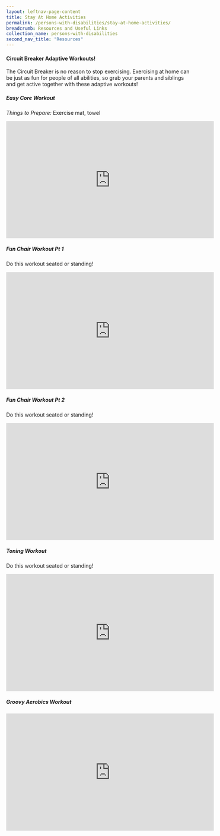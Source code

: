 ```yaml
---
layout: leftnav-page-content
title: Stay At Home Activities
permalink: /persons-with-disabilities/stay-at-home-activities/
breadcrumb: Resources and Useful Links
collection_name: persons-with-disabilities
second_nav_title: "Resources"
---
```


#### Circuit Breaker Adaptive Workouts!

The Circuit Breaker is no reason to stop exercising. Exercising at home can be just as fun for people of all abilities, so grab your parents and siblings and get active together with these adaptive workouts!

##### Easy Core Workout 
*Things to Prepare:* Exercise mat, towel

<iframe width="560" height="315" src="https://www.youtube.com/embed/A1cYR2ujHRY" frameborder="0" allow="accelerometer; autoplay; encrypted-media; gyroscope; picture-in-picture" allowfullscreen></iframe>

##### Fun Chair Workout Pt 1
Do this workout seated or standing!

<iframe width="560" height="315" src="https://www.youtube.com/embed/9gRTA6Wlqfo" frameborder="0" allow="accelerometer; autoplay; encrypted-media; gyroscope; picture-in-picture" allowfullscreen></iframe>

##### Fun Chair Workout Pt 2
Do this workout seated or standing!

<iframe width="560" height="315" src="https://www.youtube.com/embed/sn2b7PL8zLk" frameborder="0" allow="accelerometer; autoplay; encrypted-media; gyroscope; picture-in-picture" allowfullscreen></iframe>

##### Toning Workout 
Do this workout seated or standing!

<iframe width="560" height="315" src="https://www.youtube.com/embed/AZwVhmiwfp8" frameborder="0" allow="accelerometer; autoplay; encrypted-media; gyroscope; picture-in-picture" allowfullscreen></iframe>

##### Groovy Aerobics Workout 

<iframe width="560" height="315" src="https://www.youtube.com/embed/_2TXjnKB-YE" frameborder="0" allow="accelerometer; autoplay; encrypted-media; gyroscope; picture-in-picture" allowfullscreen></iframe>
